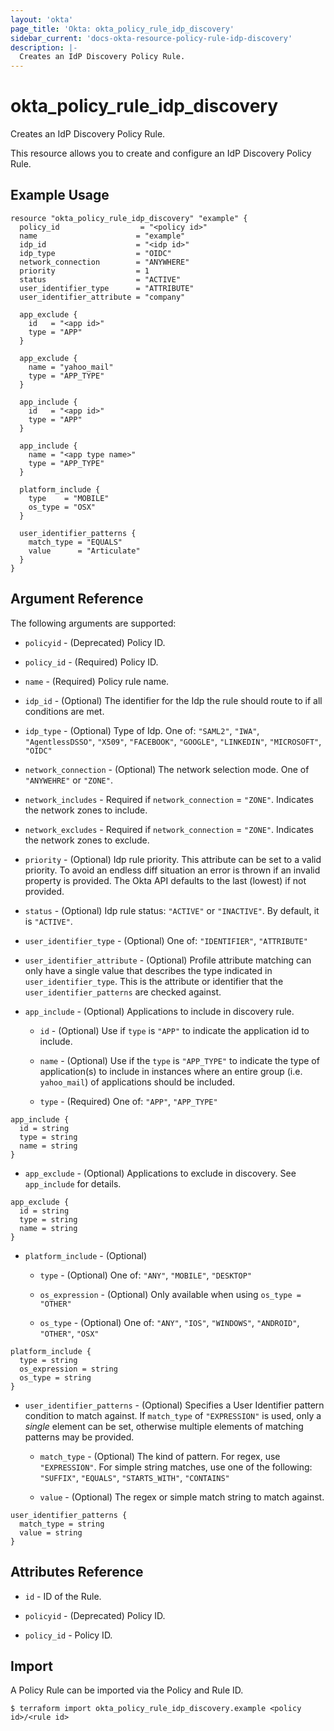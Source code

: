 ```yaml
---
layout: 'okta'
page_title: 'Okta: okta_policy_rule_idp_discovery'
sidebar_current: 'docs-okta-resource-policy-rule-idp-discovery'
description: |-
  Creates an IdP Discovery Policy Rule.
---
```


# okta_policy_rule_idp_discovery

Creates an IdP Discovery Policy Rule.

This resource allows you to create and configure an IdP Discovery Policy Rule.

## Example Usage

```hcl
resource "okta_policy_rule_idp_discovery" "example" {
  policy_id                  = "<policy id>"
  name                      = "example"
  idp_id                    = "<idp id>"
  idp_type                  = "OIDC"
  network_connection        = "ANYWHERE"
  priority                  = 1
  status                    = "ACTIVE"
  user_identifier_type      = "ATTRIBUTE"
  user_identifier_attribute = "company"

  app_exclude {
    id   = "<app id>"
    type = "APP"
  }

  app_exclude {
    name = "yahoo_mail"
    type = "APP_TYPE"
  }

  app_include {
    id   = "<app id>"
    type = "APP"
  }

  app_include {
    name = "<app type name>"
    type = "APP_TYPE"
  }

  platform_include {
    type    = "MOBILE"
    os_type = "OSX"
  }

  user_identifier_patterns {
    match_type = "EQUALS"
    value      = "Articulate"
  }
}
```

## Argument Reference

The following arguments are supported:

- `policyid` - (Deprecated) Policy ID.

- `policy_id` - (Required) Policy ID.

- `name` - (Required) Policy rule name.

- `idp_id` - (Optional) The identifier for the Idp the rule should route to if all conditions are met.

- `idp_type` - (Optional) Type of Idp. One of: `"SAML2"`, `"IWA"`, `"AgentlessDSSO"`, `"X509"`, `"FACEBOOK"`, `"GOOGLE"`, `"LINKEDIN"`, `"MICROSOFT"`, `"OIDC"`

- `network_connection` - (Optional) The network selection mode. One of `"ANYWEHRE"` or `"ZONE"`.

- `network_includes` - Required if `network_connection` = `"ZONE"`. Indicates the network zones to include.

- `network_excludes` - Required if `network_connection` = `"ZONE"`. Indicates the network zones to exclude.

- `priority` - (Optional) Idp rule priority. This attribute can be set to a valid priority. To avoid an endless diff situation an error is thrown if an invalid property is provided. The Okta API defaults to the last (lowest) if not provided.

- `status` - (Optional) Idp rule status: `"ACTIVE"` or `"INACTIVE"`. By default, it is `"ACTIVE"`.

- `user_identifier_type` - (Optional) One of: `"IDENTIFIER"`, `"ATTRIBUTE"`

- `user_identifier_attribute` - (Optional) Profile attribute matching can only have a single value that describes the type indicated in `user_identifier_type`. This is the attribute or identifier that the `user_identifier_patterns` are checked against.

- `app_include` - (Optional) Applications to include in discovery rule.

  - `id` - (Optional) Use if `type` is `"APP"` to indicate the application id to include.

  - `name` - (Optional) Use if the `type` is `"APP_TYPE"` to indicate the type of application(s) to include in instances where an entire group (i.e. `yahoo_mail`) of applications should be included.

  - `type` - (Required) One of: `"APP"`, `"APP_TYPE"`

```hcl
app_include {
  id = string
  type = string
  name = string
}
```

- `app_exclude` - (Optional) Applications to exclude in discovery. See `app_include` for details.

```hcl
app_exclude {
  id = string
  type = string
  name = string
}
```

- `platform_include` - (Optional)

  - `type` - (Optional) One of: `"ANY"`, `"MOBILE"`, `"DESKTOP"`

  - `os_expression` - (Optional) Only available when using `os_type = "OTHER"`

  - `os_type` - (Optional) One of: `"ANY"`, `"IOS"`, `"WINDOWS"`, `"ANDROID"`, `"OTHER"`, `"OSX"`

```hcl
platform_include {
  type = string
  os_expression = string
  os_type = string
}
```

- `user_identifier_patterns` - (Optional) Specifies a User Identifier pattern condition to match against. If `match_type` of `"EXPRESSION"` is used, only a *single* element can be set, otherwise multiple elements of matching patterns may be provided.

  - `match_type` - (Optional) The kind of pattern. For regex, use `"EXPRESSION"`. For simple string matches, use one of the following: `"SUFFIX"`, `"EQUALS"`, `"STARTS_WITH"`, `"CONTAINS"`

  - `value` - (Optional) The regex or simple match string to match against.

```hcl
user_identifier_patterns {
  match_type = string
  value = string
}
```

## Attributes Reference

- `id` - ID of the Rule.

- `policyid` - (Deprecated) Policy ID.
  
- `policy_id` - Policy ID.

## Import

A Policy Rule can be imported via the Policy and Rule ID.

```
$ terraform import okta_policy_rule_idp_discovery.example <policy id>/<rule id>
```
